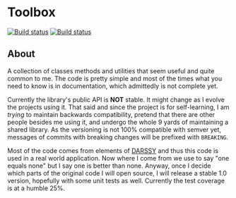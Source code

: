 # Toolbox

[![Build status](https://ci.appveyor.com/api/projects/status/73usvufg8c3a0csq/branch/master?svg=true&passingText=master%20-%20OK&failingText=master%20-%20FAILED&pendingText=master%20-%20PENDING)](https://ci.appveyor.com/project/adamstyl/toolbox/branch/master)
[![Build status](https://ci.appveyor.com/api/projects/status/73usvufg8c3a0csq/branch/develop?svg=true&passingText=dev%20-%20OK&failingText=dev%20-%20FAILED&pendingText=dev%20-%20PENDING)](https://ci.appveyor.com/project/adamstyl/toolbox/branch/develop)

## About
A collection of classes methods and utilities that seem useful and quite common to me. The code is pretty simple and most of the times what you need to know is in documentation, which admittedly is not complete yet.

Currently the library's public API is **NOT** stable. It might change as I evolve the projects using it. That said and since the project is for self-learning, I am _trying_ to maintain backwards compatibility, pretend that there are other people besides me using it, and undergo the whole 9 yards of maintaining a shared library. As the versioning is not 100% compatible with semver yet, messages of commits with breaking changes will be prefixed with `BREAKING`.

Most of the code comes from elements of [DARSSY](http://darssy.com) and thus this code is used in a real world application. Now where I come from we use to say "one equals none" but I say one is better than none. Anyway, once I decide which parts of the original code I will open source, I will release a stable 1.0 version, hopefully with some unit tests as well. Currently the test coverage is at a humble 25%.

